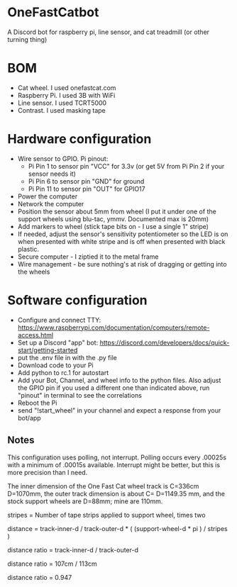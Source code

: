 # OneFastCatbot
A Discord bot for raspberry pi, line sensor, and cat treadmill (or other turning thing)

# BOM
 - Cat wheel. I used onefastcat.com
 - Raspberry Pi. I used 3B with WiFi
 - Line sensor. I used TCRT5000
 - Contrast. I used masking tape

# Hardware configuration
 - Wire sensor to GPIO. Pi pinout:
   - Pi Pin 1 to sensor pin "VCC" for 3.3v (or get 5V from Pi Pin 2 if your sensor needs it)
   - Pi Pin 6 to sensor pin "GND" for ground
   - Pi Pin 11 to sensor pin "OUT" for GPIO17
 - Power the computer
 - Network the computer
 - Position the sensor about 5mm from wheel (I put it under one of the support wheels using blu-tac, ymmv. Documented max is 20mm)
 - Add markers to wheel (stick tape bits on - I use a single 1" stripe)
 - If needed, adjust the sensor's sensitivity potentiometer so the LED is on when presented with white stripe and is off when presented with black plastic.
 - Secure computer - I ziptied it to the metal frame
 - Wire management - be sure nothing's at risk of dragging or getting into the wheels

# Software configuration
 - Configure and connect TTY: https://www.raspberrypi.com/documentation/computers/remote-access.html
 - Set up a Discord "app" bot: https://discord.com/developers/docs/quick-start/getting-started
 - put the .env file in with the .py file
 - Download code to your Pi
 - Add python to rc.1 for autostart
 - Add your Bot, Channel, and wheel info to the python files. Also adjust the GPIO pin if you used a different one than indicated above, run "pinout" in terminal to see the correlations
 - Reboot the Pi
 - send "!start_wheel" in your channel and expect a response from your bot/app

## Notes
This configuration uses polling, not interrupt. Polling occurs every .00025s with a minimum of .00015s available. Interrupt might be better, but this is more precision than I need.

The inner dimension of the One Fast Cat wheel track is C=336cm D=1070mm, the outer track dimension is about C= D=1149.35 mm, and the stock support wheels are D=88mm; mine are 110mm. 

stripes = Number of tape strips applied to support wheel, times two

distance = track-inner-d / track-outer-d * ( (support-wheel-d * pi ) / stripes ) 

distance ratio = track-inner-d / track-outer-d

distance ratio = 107cm / 113cm

distance ratio = 0.947

